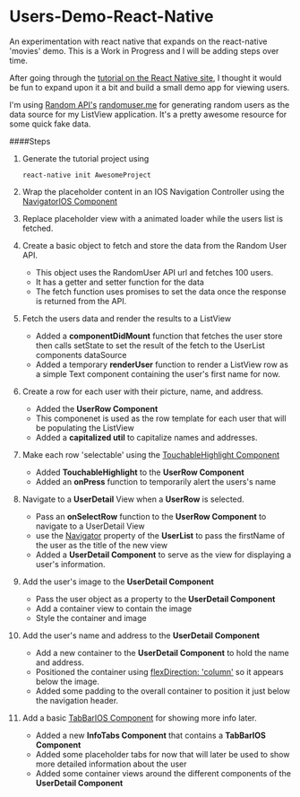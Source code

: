 # Users-Demo-React-Native
An experimentation with react native that expands on the react-native 'movies' demo. This is a Work in Progress and I will be adding steps over time.

After going through the [tutorial on the React Native site](http://facebook.github.io/react-native/docs/tutorial.html#content), I thought it would be fun to expand upon it a bit and build a small demo app for viewing users. 

I'm using [Random API's](https://twitter.com/randomapi) [randomuser.me](https://randomuser.me/) for generating random users as the data source for my ListView application. It's a pretty awesome resource for some quick fake data.

####Steps

1. Generate the tutorial project using 
    ```
    react-native init AwesomeProject
    ```

2. Wrap the placeholder content in an IOS Navigation Controller using the [NavigatorIOS Component](http://facebook.github.io/react-native/docs/navigatorios.html#content)

3. Replace placeholder view with a animated loader while the users list is fetched. 

4. Create a basic object to fetch and store the data from the Random User API.
    - This object uses the RandomUser API url and fetches 100 users.
    - It has a getter and setter function for the data
    - The fetch function uses promises to set the data once the response is returned from the API.

5. Fetch the users data and render the results to a ListView
    - Added a __componentDidMount__ function that fetches the user store then calls setState to set the result of the fetch to the UserList components dataSource
    - Added a temporary __renderUser__ function to render a ListView row as a simple Text component containing the user's first name for now. 

6. Create a row for each user with their picture, name, and address.
    - Added the __UserRow Component__
    - This componenet is used as the row template for each user that will be populating the ListView
    - Added a __capitalized util__ to capitalize names and addresses.

7. Make each row 'selectable' using the [TouchableHighlight Component](https://facebook.github.io/react-native/docs/touchablehighlight.html#content)
    - Added __TouchableHighlight__ to the __UserRow Component__
    - Added an __onPress__ function to temporarily alert the users's name

8. Navigate to a __UserDetail__ View when a __UserRow__ is selected.
    - Pass an __onSelectRow__ function to the __UserRow Component__ to navigate to a UserDetail View
    - use the [Navigator](https://facebook.github.io/react-native/docs/navigator.html#content) property of the __UserList__ to pass the firstName of the user as the title of the new view
    - Added a __UserDetail Component__  to serve as the view for displaying a user's information.

9. Add the user's image to the __UserDetail Component__
    - Pass the user object as a property to the __UserDetail Component__
    - Add a container view to contain the image
    - Style the container and image

10. Add the user's name and address to the __UserDetail Component__
    - Add a new container to the __UserDetail Component__ to hold the name and address.
    - Positioned the container using [flexDirection: 'column'](https://facebook.github.io/react-native/docs/flexbox.html#flexdirection) so it appears below the image.
    - Added some padding to the overall container to position it just below the navigation header.

11. Add a basic [TabBarIOS Component](https://facebook.github.io/react-native/docs/tabbarios.html#content) for showing more info later.
    - Added a new __InfoTabs Component__ that contains a __TabBarIOS Component__
    - Added some placeholder tabs for now that will later be used to show more detailed information about the user
    - Added some container views around the different components of the __UserDetail Component__
